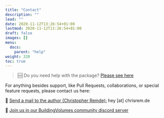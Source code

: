 ```yaml
---
title: "Contact"
description: ""
lead: ""
date: 2020-11-12T13:26:54+01:00
lastmod: 2020-11-12T13:26:54+01:00
draft: false
images: []
menu:
  docs:
    parent: "help"
weight: 320
toc: true
---
```


> 🆘 Do you need help with the package? [Please see here](/Unity_Geometry_Sequence_Player/docs/help/support/)

For anything besides support, like Pull Requests, collaborations, or special feature requests, please contact us here:

📧 [Send a mail to the author (Christopher Remde):](mailto:hey@chrisrem.de) hey [at] chrisrem.de

👾 [Join us in our BuildingVolumes community discord server](https://discord.gg/BvQdJdJqu6)
